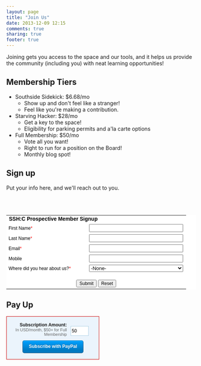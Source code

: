 ```yaml
---
layout: page
title: "Join Us"
date: 2013-12-09 12:15
comments: true
sharing: true
footer: true
---
```


Joining gets you access to the space and our tools, and it helps us provide the community (including you) with neat learning opportunities!

Membership Tiers
----------------

* Southside Sidekick: $6.68/mo
	* Show up and don't feel like a stranger!
	* Feel like you're making a contribution.
* Starving Hacker: $28/mo
	* Get a key to the space!
	* Eligibility for parking permits and a'la carte options 
* Full Membership: $50/mo
	* Vote all you want!
	* Right to run for a position on the Board!
	* Monthly blog spot!


Sign up
-------

Put your info here, and we'll reach out to you.

<div id='crmWebToEntityForm' align='center'><META HTTP-EQUIV ='content-type' CONTENT='text/html;charset = UTF-8'>  <form action='https://crm.zoho.com/crm/WebToLeadForm' name=WebToLeads816606000000079005 method='POST' onSubmit='javascript:document.charset="UTF-8"; return checkMandatery()' accept-charset='UTF-8'>  <input type='text' style='display:none;' name='xnQsjsdp' value='iY1sDxwC8@5thYo@kRl79w$$'/>  <input type='hidden' name='zc_gad' id='zc_gad' value=''/>  <input type='text' style='display:none;' name='xmIwtLD' value='8@K0PdXPKllrLdCxxJEKVXYDTxR5kYBU'/>  <input type='text'  style='display:none;' name='actionType' value='TGVhZHM='/> <input type='text' style='display:none;' name='returnURL' value='http://sshchicago.org' /> <br><table border=0 cellspacing=0 cellpadding='6' width=600 style='background-color:white;color:black'><tr><td colspan='2' align='left' style='color:black;font-family:Arial;font-size:14px;'><strong>SSH:C Prospective Member Signup</strong></td></tr> <br><tr><td nowrap='nowrap' align='left'  style='font-size:12px;font-family:Arial;width:200px;'>First Name<span style='color:red;'>*</span> </td><td style='width:250px;' ><input type='text' style='width:250px;'  maxlength='40' name='First Name' /></td></tr><tr><td nowrap='nowrap' align='left'  style='font-size:12px;font-family:Arial;width:200px;'>Last Name<span style='color:red;'>*</span> </td><td style='width:250px;' ><input type='text' style='width:250px;'  maxlength='80' name='Last Name' /></td></tr><tr><td nowrap='nowrap' align='left'  style='font-size:12px;font-family:Arial;width:200px;'>Email<span style='color:red;'>*</span> </td><td style='width:250px;' ><input type='text' style='width:250px;'  maxlength='100' name='Email' /></td></tr><tr><td nowrap='nowrap' align='left'  style='font-size:12px;font-family:Arial;width:200px;'>Mobile </td><td style='width:250px;' ><input type='text' style='width:250px;'  maxlength='30' name='Mobile' /></td></tr><tr><td nowrap='nowrap' align='left'  style='font-size:12px;font-family:Arial;width:200px;'>Where did you hear about us?<span style='color:red;'>*</span> </td><td style='width:250px;'  ><select style='width:250px;' name='Lead Source'>  <option value='-None-'>-None-</option>  <option value='Member of SSH:C'>Member of SSH:C</option>  <option value='Member of PS:1'>Member of PS:1</option>  <option value='SSH:C Event/Class'>SSH:C Event/Class</option>  <option value='PS:1 Event or Class'>PS:1 Event or Class</option>  <option value='Maker Faire/MAKE'>Maker Faire/MAKE</option>  <option value='Walk-in'>Walk-in</option>  <option value='The Interwebs'>The Interwebs</option>  <option value='Other Referral'>Other Referral</option>  </select></td></tr><tr><td colspan='2' align='center' style='padding-top: 15px;' ><input   style='font-size:12px;color:black' type='submit'  value='Submit' /> <input type='reset'  style='font-size:12px;color:black' value='Reset' /> </td></tr></table><script> var mndFileds=new Array('First Name','Last Name','Email','Lead Source');var fldLangVal=new Array('First Name','Last Name','Email','Where did you hear from us?');function reloadImg(){document.getElementById('imgid').src = document.getElementById('imgid').src;} function checkMandatery(){for(i=0;i<mndFileds.length;i++){ var fieldObj=document.forms['WebToLeads816606000000079005'][mndFileds[i]];if(fieldObj) {if(((fieldObj.value).replace(/^\s+|\s+$/g, '')).length==0){alert(fldLangVal[i] +' cannot be empty'); fieldObj.focus(); return false;}else if(fieldObj.nodeName=='SELECT'){if(fieldObj.options[fieldObj.selectedIndex].value=='-None-'){alert(fldLangVal[i] +' cannot be none'); fieldObj.focus(); return false;}} else if(fieldObj.type =='checkbox'){ if (fieldObj.checked == false){    alert('Please accept  '+fldLangVal[i]);    fieldObj.focus();return false;}}}}}</script>  </form></div>



Pay Up
------

<div style = "border: 1px; width: 45%;">
<style type="text/css">
#sshcPayPalForm
{
	border: 1px solid #CC0000;
	background: #EBF4FC;
	font-family: "Lucida Grande", "Lucida Sans Unicode", Verdana, Arial, Helvetica, sans-serif;
	font-size: 12px;
	margin: 0;
	width: 215px;
	padding: 15px;
}
#sshcPayPalForm LABEL
{
	display: block;
	font-weight: bold;
	text-align: right;
	width: 145px;
	float: left;
}
#sshcPayPalForm .small
{
	color: #666666;
	display: block;
	font-size: 11px;
	font-weight: normal;
	text-align: right;
	width: 145px;
}
#sshcPayPalForm #amount
{
	float: left;
	font-size: 12px;
	padding: 5px 2px;
	border: 1px solid #AACFE4;
	width: 48px;
	margin: 10px 0 0 10px;
}
#sshcPayPalSubmitButton
{
	clear: both;
	width: 140px;
	margin-left: 27px;
	margin-top: 10px;
	text-align: center;
	font-size: 12px;
	-webkit-font-smoothing: antialiased;
	color: #FFF;
	font-weight: bold;
	line-height: 1.45em;
	text-shadow: 0 -1px #00629C;
	text-align: center;
	background-color: #0079C1;
	background: -moz-linear-gradient(center bottom,#0079c1 0,#0079c1 20%,#00a1ff 100%);
	background: -webkit-gradient(linear,left bottom,left top,color-stop(0%,#0079c1),color-stop(20%,#0079c1),color-stop(100%,#00a1ff));
	background: -webkit-linear-gradient(bottom,#0079c1 0,#0079c1 20%,#00a1ff 100%);
	background: -ms-linear-gradient(bottom,#0079c1 0,#0079c1 20%,#00a1ff 100%);
	background: -o-linear-gradient(bottom,#0079c1 0,#0079c1 20%,#00a1ff 100%);
	background: linear-gradient(bottom,#0079c1 0,#0079c1 20%,#00a1ff 100%);
	-moz-box-shadow: 0 1px #4dbeff inset;
	-webkit-box-shadow: 0 1px #4dbeff inset;
	box-shadow: inset 0 1px #4DBEFF;
	-webkit-border-radius: 5px;
	-moz-border-radius: 5px;
	border-radius: 5px 5px 5px 5px;
	border-color: #0079C1 #00588B #004B77;
	border-style: solid;
	border-width: 1px;
	height: 1.45em;
	padding: 7px 10px 8px;
	-moz-box-sizing: content-box;
	-webkit-box-sizing: content-box;
	box-sizing: content-box;
}
.spacer
{
	clear: both;
	height: 1px;
}
#sshcPayPalSubmitButton:hover, #sshcPayPalSubmitButton:focus
{
	text-shadow: 0 -1px #004C77;
	background-color: #005282;
	background: -moz-linear-gradient(center bottom,#005282 0,#005282 20%,#0083cf 100%);
	background: -webkit-gradient(linear,left bottom,left top,color-stop(0%,#0079c1),color-stop(20%,#0079c1),color-stop(100%,#00a1ff));
	background: -webkit-linear-gradient(bottom,#005282 0,#005282 20%,#0083cf 100%);
	background: -ms-linear-gradient(bottom,#005282 0,#005282 20%,#0083cf 100%);
	background: -o-linear-gradient(bottom,#005282 0,#005282 20%,#0083cf 100%);
	background: linear-gradient(bottom,#005282 0,#005282 20%,#0083cf 100%);
	border-color: #00629B #004872 #003B5D;
	-moz-box-shadow: 0 1px #1794dc inset;
	-webkit-box-shadow: 0 1px #1794dc inset;
	box-shadow: inset 0 1px #1794DC;
}

</style>
<form action="https://www.paypal.com/cgi-bin/webscr" method="post" id="sshcPayPalForm">
<input type="hidden" name="cmd" value="_xclick-subscriptions">
<input type="hidden" name="business" value="ssh@sshchicago.org">
<!-- This name may or may not control the ability to modify the subscription later. -->
<input type="hidden" name="item_name" value="ssh:chicago membership">
<!-- Set the subscription price and terms. -->
<input type="hidden" name="currency_code" value="USD">
<label for="amount">Subscription Amount:
<span class="small">In USD/month, $50+ for Full Membership</span>
</label>
<input name="a3" value="50" size="3" maxlength="3" id="amount">
<input type="hidden" name="p3" value="1">
<input type="hidden" name="t3" value="M">
<!-- Set recurring payments until canceled. -->
<input type="hidden" name="src" value="1">
<!-- Let people create a new subscription or modify. -->
<input type="hidden" name="modify" value="1">
<!-- Display the payment button. -->
<input type="submit" value="Subscribe with PayPal" name="submit" id="sshcPayPalSubmitButton">
<div class="spacer"></div>
</form>

</div>
